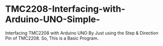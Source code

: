 # TMC2208-Interfacing-with-Arduino-UNO-Simple-
Interfacing TMC2208 with Arduino UNO By Just using the Step &amp; Direction Pin of TMC2208. So, This is a Basic Program.

